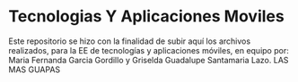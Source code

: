 # Tecnologias Y Aplicaciones Moviles

Este repositorio se hizo con la finalidad de subir aquí los archivos realizados, para la EE de tecnologías y aplicaciones móviles, en equipo por: Maria Fernanda Garcia Gordillo y Griselda Guadalupe Santamaria Lazo. LAS MAS GUAPAS
